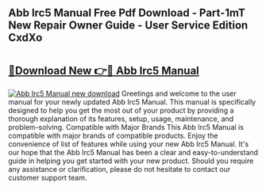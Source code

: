 ## Abb Irc5 Manual Free Pdf Download - Part-1mT New Repair Owner Guide - User Service Edition CxdXo

# <h2><a href="http://bc29995.oget.top/?id=Abb+Irc5+Manual">🔗Download New 👉🔴 Abb Irc5 Manual</a></h2>

[![Abb Irc5 Manual new download](https://i.imgur.com/5g1atiW.png)](http://bc29995.oget.top/?id=Abb+Irc5+Manual)
Greetings and welcome to the user manual for your newly updated Abb Irc5 Manual. This manual is specifically designed to help you get the most out of your product by providing a thorough explanation of its features, setup, usage, maintenance, and problem-solving. Compatible with Major Brands This Abb Irc5 Manual is compatible with major brands of compatible products. Enjoy the convenience of list of features while using your new Abb Irc5 Manual. It's our hope that the Abb Irc5 Manual has been a clear and easy-to-understand guide in helping you get started with your new product. Should you require any assistance or clarification, please do not hesitate to contact our customer support team.

